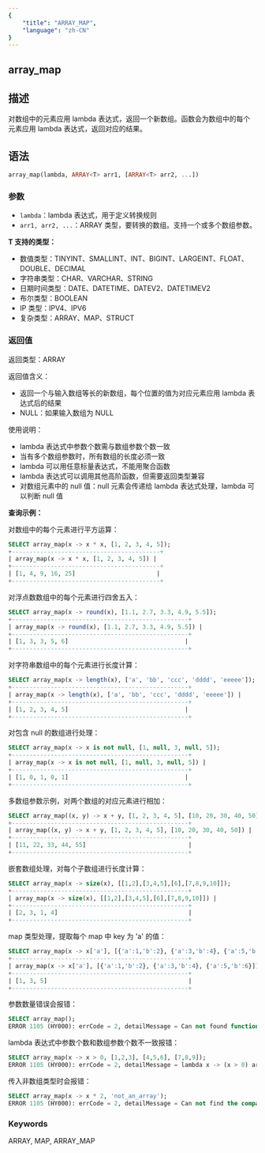 ```yaml
---
{
    "title": "ARRAY_MAP",
    "language": "zh-CN"
}
---
```


## array_map

<version since="2.0.0">

</version>

## 描述

对数组中的元素应用 lambda 表达式，返回一个新数组。函数会为数组中的每个元素应用 lambda 表达式，返回对应的结果。

## 语法

```sql
array_map(lambda, ARRAY<T> arr1, [ARRAY<T> arr2, ...])
```

### 参数

- `lambda`：lambda 表达式，用于定义转换规则
- `arr1, arr2, ...`：ARRAY<T> 类型，要转换的数组。支持一个或多个数组参数。

**T 支持的类型：**
- 数值类型：TINYINT、SMALLINT、INT、BIGINT、LARGEINT、FLOAT、DOUBLE、DECIMAL
- 字符串类型：CHAR、VARCHAR、STRING
- 日期时间类型：DATE、DATETIME、DATEV2、DATETIMEV2
- 布尔类型：BOOLEAN
- IP 类型：IPV4、IPV6
- 复杂类型：ARRAY、MAP、STRUCT

### 返回值

返回类型：ARRAY<R>

返回值含义：
- 返回一个与输入数组等长的新数组，每个位置的值为对应元素应用 lambda 表达式后的结果
- NULL：如果输入数组为 NULL

使用说明：
- lambda 表达式中参数个数需与数组参数个数一致
- 当有多个数组参数时，所有数组的长度必须一致
- lambda 可以用任意标量表达式，不能用聚合函数
- lambda 表达式可以调用其他高阶函数，但需要返回类型兼容
- 对数组元素中的 null 值：null 元素会传递给 lambda 表达式处理，lambda 可以判断 null 值

**查询示例：**

对数组中的每个元素进行平方运算：
```sql
SELECT array_map(x -> x * x, [1, 2, 3, 4, 5]);
+------------------------------------------+
| array_map(x -> x * x, [1, 2, 3, 4, 5]) |
+------------------------------------------+
| [1, 4, 9, 16, 25]                       |
+------------------------------------------+
```

对浮点数数组中的每个元素进行四舍五入：
```sql
SELECT array_map(x -> round(x), [1.1, 2.7, 3.3, 4.9, 5.5]);
+--------------------------------------------------+
| array_map(x -> round(x), [1.1, 2.7, 3.3, 4.9, 5.5]) |
+--------------------------------------------------+
| [1, 3, 3, 5, 6]                                 |
+--------------------------------------------------+
```

对字符串数组中的每个元素进行长度计算：
```sql
SELECT array_map(x -> length(x), ['a', 'bb', 'ccc', 'dddd', 'eeeee']);
+--------------------------------------------------+
| array_map(x -> length(x), ['a', 'bb', 'ccc', 'dddd', 'eeeee']) |
+--------------------------------------------------+
| [1, 2, 3, 4, 5]                                 |
+--------------------------------------------------+
```

对包含 null 的数组进行处理：
```sql
SELECT array_map(x -> x is not null, [1, null, 3, null, 5]);
+--------------------------------------------------+
| array_map(x -> x is not null, [1, null, 3, null, 5]) |
+--------------------------------------------------+
| [1, 0, 1, 0, 1]                                 |
+--------------------------------------------------+
```

多数组参数示例，对两个数组的对应元素进行相加：
```sql
SELECT array_map((x, y) -> x + y, [1, 2, 3, 4, 5], [10, 20, 30, 40, 50]);
+--------------------------------------------------+
| array_map((x, y) -> x + y, [1, 2, 3, 4, 5], [10, 20, 30, 40, 50]) |
+--------------------------------------------------+
| [11, 22, 33, 44, 55]                             |
+--------------------------------------------------+
```

嵌套数组处理，对每个子数组进行长度计算：
```sql
SELECT array_map(x -> size(x), [[1,2],[3,4,5],[6],[7,8,9,10]]);
+--------------------------------------------------+
| array_map(x -> size(x), [[1,2],[3,4,5],[6],[7,8,9,10]]) |
+--------------------------------------------------+
| [2, 3, 1, 4]                                     |
+--------------------------------------------------+
```

map 类型处理，提取每个 map 中 key 为 'a' 的值：
```sql
SELECT array_map(x -> x['a'], [{'a':1,'b':2}, {'a':3,'b':4}, {'a':5,'b':6}]);
+--------------------------------------------------+
| array_map(x -> x['a'], [{'a':1,'b':2}, {'a':3,'b':4}, {'a':5,'b':6}]) |
+--------------------------------------------------+
| [1, 3, 5]                                        |
+--------------------------------------------------+
```

参数数量错误会报错：
```sql
SELECT array_map();
ERROR 1105 (HY000): errCode = 2, detailMessage = Can not found function 'array_map' which has 0 arity. Candidate functions are: [array_map(Expression, Expression...)]
```

lambda 表达式中参数个数和数组参数个数不一致报错：
```sql
SELECT array_map(x -> x > 0, [1,2,3], [4,5,6], [7,8,9]);
ERROR 1105 (HY000): errCode = 2, detailMessage = lambda x -> (x > 0) arguments' size is not equal parameters' size
```

传入非数组类型时会报错：
```sql
SELECT array_map(x -> x * 2, 'not_an_array');
ERROR 1105 (HY000): errCode = 2, detailMessage = Can not find the compatibility function signature: array_map(Expression, VARCHAR(12))
```

### Keywords

ARRAY, MAP, ARRAY_MAP
